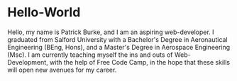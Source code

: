 # Hello-World
Hello, my name is Patrick Burke, and I am an aspiring web-developer. I graduated from Salford University with a Bachelor's Degree in Aeronautical Engineering (BEng, Hons), and a Master's Degree in Aerospace Engineering (Msc). I am currently teaching myself the ins and outs of Web-Development, with the help of Free Code Camp, in the hope that these skills will open new avenues for my career.

